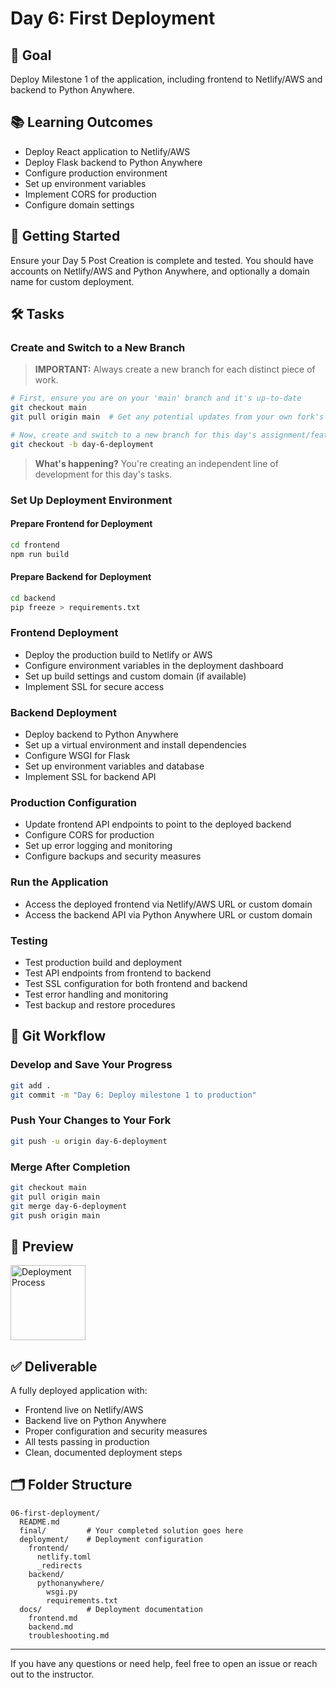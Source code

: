 # Day 6: First Deployment

## 🎯 Goal

Deploy Milestone 1 of the application, including frontend to Netlify/AWS and backend to Python Anywhere.

## 📚 Learning Outcomes

- Deploy React application to Netlify/AWS
- Deploy Flask backend to Python Anywhere
- Configure production environment
- Set up environment variables
- Implement CORS for production
- Configure domain settings

## 🚀 Getting Started

Ensure your Day 5 Post Creation is complete and tested. You should have accounts on Netlify/AWS and Python Anywhere, and optionally a domain name for custom deployment.

## 🛠️ Tasks

### Create and Switch to a New Branch

> **IMPORTANT:** Always create a new branch for each distinct piece of work.

```bash
# First, ensure you are on your 'main' branch and it's up-to-date
git checkout main
git pull origin main  # Get any potential updates from your own fork's main

# Now, create and switch to a new branch for this day's assignment/feature
git checkout -b day-6-deployment
```

> **What's happening?** You're creating an independent line of development for this day's tasks.

### Set Up Deployment Environment

#### Prepare Frontend for Deployment

```bash
cd frontend
npm run build
```

#### Prepare Backend for Deployment

```bash
cd backend
pip freeze > requirements.txt
```

### Frontend Deployment

- Deploy the production build to Netlify or AWS
- Configure environment variables in the deployment dashboard
- Set up build settings and custom domain (if available)
- Implement SSL for secure access

### Backend Deployment

- Deploy backend to Python Anywhere
- Set up a virtual environment and install dependencies
- Configure WSGI for Flask
- Set up environment variables and database
- Implement SSL for backend API

### Production Configuration

- Update frontend API endpoints to point to the deployed backend
- Configure CORS for production
- Set up error logging and monitoring
- Configure backups and security measures

### Run the Application

- Access the deployed frontend via Netlify/AWS URL or custom domain
- Access the backend API via Python Anywhere URL or custom domain

### Testing

- Test production build and deployment
- Test API endpoints from frontend to backend
- Test SSL configuration for both frontend and backend
- Test error handling and monitoring
- Test backup and restore procedures

## 🔄 Git Workflow

### Develop and Save Your Progress

```bash
git add .
git commit -m "Day 6: Deploy milestone 1 to production"
```

### Push Your Changes to Your Fork

```bash
git push -u origin day-6-deployment
```

### Merge After Completion

```bash
git checkout main
git pull origin main
git merge day-6-deployment
git push origin main
```

## 📸 Preview

<img src="deployment.png" alt="Deployment Process" width="120"/>

## ✅ Deliverable

A fully deployed application with:

- Frontend live on Netlify/AWS
- Backend live on Python Anywhere
- Proper configuration and security measures
- All tests passing in production
- Clean, documented deployment steps

## 🗂️ Folder Structure

```
06-first-deployment/
  README.md
  final/         # Your completed solution goes here
  deployment/    # Deployment configuration
    frontend/
      netlify.toml
      _redirects
    backend/
      pythonanywhere/
        wsgi.py
        requirements.txt
  docs/          # Deployment documentation
    frontend.md
    backend.md
    troubleshooting.md
```

---

If you have any questions or need help, feel free to open an issue or reach out to the instructor.
